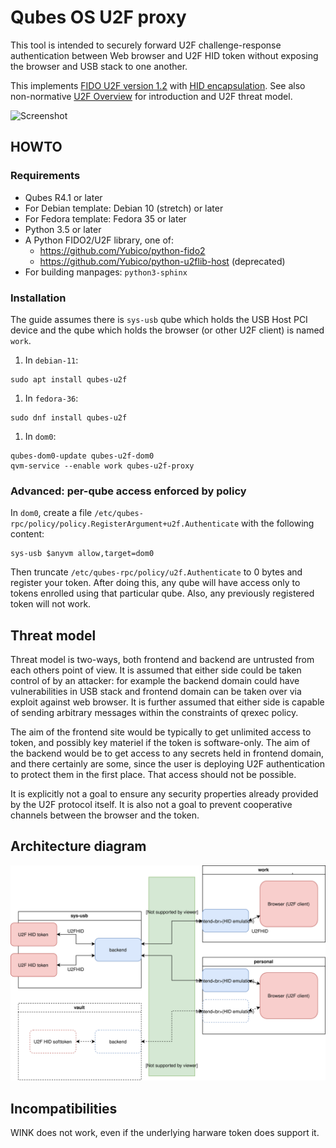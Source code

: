# Qubes OS U2F proxy

This tool is intended to securely forward U2F challenge-response authentication
between Web browser and U2F HID token without exposing the browser and USB stack
to one another.

This implements [FIDO U2F version 1.2][U2FRawMsgs] with [HID
encapsulation][U2FHID]. See also non-normative [U2F Overview][U2FOverview] for
introduction and U2F threat model.

![Screenshot](Documentation/screenshot.png)

## HOWTO

### Requirements

- Qubes R4.1 or later
- For Debian template: Debian 10 (stretch) or later
- For Fedora template: Fedora 35 or later
- Python 3.5 or later
- A Python FIDO2/U2F library, one of:
  - https://github.com/Yubico/python-fido2
  - https://github.com/Yubico/python-u2flib-host (deprecated)
- For building manpages: `python3-sphinx`

### Installation

The guide assumes there is `sys-usb` qube which holds the USB Host PCI device
and the qube which holds the browser (or other U2F client) is named `work`.

1. In `debian-11`:
```
sudo apt install qubes-u2f
```
1. In `fedora-36`:
```
sudo dnf install qubes-u2f
```
1. In `dom0`:
```
qubes-dom0-update qubes-u2f-dom0
qvm-service --enable work qubes-u2f-proxy
```

### Advanced: per-qube access enforced by policy

In `dom0`, create a file
`/etc/qubes-rpc/policy/policy.RegisterArgument+u2f.Authenticate` with the
following content:

```
sys-usb $anyvm allow,target=dom0
```

Then truncate `/etc/qubes-rpc/policy/u2f.Authenticate` to 0 bytes and register
your token.  After doing this, any qube will have access only to tokens enrolled
using that particular qube. Also, any previously registered token will not work.

## Threat model

Threat model is two-ways, both frontend and backend are untrusted from each
others point of view. It is assumed that either side could be taken control of
by an attacker: for example the backend domain could have vulnerabilities in USB
stack and frontend domain can be taken over via exploit against web browser. It
is further assumed that either side is capable of sending arbitrary messages
within the constraints of qrexec policy.

The aim of the frontend site would be typically to get unlimited access to
token, and possibly key materiel if the token is software-only. The aim of the
backend would be to get access to any secrets held in frontend domain, and there
certainly are some, since the user is deploying U2F authentication to protect
them in the first place. That access should not be possible.

It is explicitly not a&nbsp;goal to ensure any security properties already
provided by the U2F protocol itself. It is also not a&nbsp;goal to prevent
cooperative channels between the browser and the token.

## Architecture diagram

![Architecture diagram](Documentation/architecture.svg)

## Incompatibilities

WINK does not work, even if the underlying harware token does support it.

[U2FOverview]: https://fidoalliance.org/specs/fido-u2f-v1.2-ps-20170411/fido-u2f-overview-v1.2-ps-20170411.html
[U2FRawMsgs]: https://fidoalliance.org/specs/fido-u2f-v1.2-ps-20170411/fido-u2f-raw-message-formats-v1.2-ps-20170411.html
[U2FHID]: https://fidoalliance.org/specs/fido-u2f-v1.2-ps-20170411/fido-u2f-hid-protocol-v1.2-ps-20170411.html

<!-- vim: set tw=80 : -->
